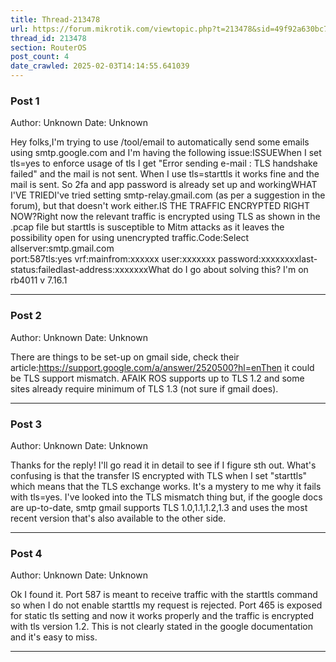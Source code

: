 ```yaml
---
title: Thread-213478
url: https://forum.mikrotik.com/viewtopic.php?t=213478&sid=49f92a630bc7970d8ca50523be880e8f
thread_id: 213478
section: RouterOS
post_count: 4
date_crawled: 2025-02-03T14:14:55.641039
---
```


### Post 1
Author: Unknown
Date: Unknown

Hey folks,I'm trying to use /tool/email to automatically send some emails using smtp.google.com and I'm having the following issue:ISSUEWhen I set tls=yes to enforce usage of tls I get "Error sending e-mail <test>: TLS handshake failed" and the mail is not sent. When I use tls=starttls it works fine and the mail is sent. So 2fa and app password is already set up and workingWHAT I'VE TRIEDI've tried setting smtp-relay.gmail.com (as per a suggestion in the forum), but that doesn't work either.IS THE TRAFFIC ENCRYPTED RIGHT NOW?Right now the relevant traffic is encrypted using TLS as shown in the .pcap file but starttls is susceptible to Mitm attacks as it leaves the possibility open for using unencrypted traffic.Code:Select allserver:smtp.gmail.com                   
          port:587tls:yes
           vrf:mainfrom:xxxxxx
          user:xxxxxxx
      password:xxxxxxxxlast-status:failedlast-address:xxxxxxxWhat do I go about solving this? I'm on rb4011 v 7.16.1

---
### Post 2
Author: Unknown
Date: Unknown

There are things to be set-up on gmail side, check their article:https://support.google.com/a/answer/2520500?hl=enThen it could be TLS support mismatch. AFAIK ROS supports up to TLS 1.2 and some sites already require minimum of TLS 1.3 (not sure if gmail does).

---
### Post 3
Author: Unknown
Date: Unknown

Thanks for the reply! I'll go read it in detail to see if I figure sth out. What's confusing is that the transfer IS encrypted with TLS when I set "starttls" which means that the TLS exchange works. It's a mystery to me why it fails with tls=yes. I've looked into the TLS mismatch thing but, if the google docs are up-to-date, smtp gmail supports TLS 1.0,1.1,1.2,1.3 and uses the most recent version that's also available to the other side.

---
### Post 4
Author: Unknown
Date: Unknown

Ok I found it. Port 587 is meant to receive traffic with the starttls command so when I do not enable starttls my request is rejected. Port 465 is exposed for static tls setting and now it works properly and the traffic is encrypted with tls version 1.2. This is not clearly stated in the google documentation and it's easy to miss.

---
